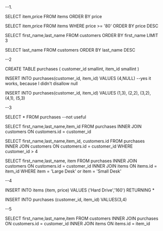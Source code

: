 --1. 

SELECT item,price FROM items
ORDER BY price

SELECT item,price FROM items
WHERE  price >= '80'
ORDER BY price DESC

SELECT first_name,last_name FROM customers
ORDER BY first_name
LIMIT 3

SELECT last_name FROM customers
ORDER BY last_name DESC


--2

CREATE TABLE purchases (
customer_id smallint,
item_id smallint
)

INSERT INTO purchases(customer_id, item_id)
VALUES (4,NULL)
--yes it works, because I didn't disallow null

INSERT INTO purchases(customer_id, item_id)
VALUES
(1,3),
(2,2),
(3,2),
(4,1),
(5,3)

--3


SELECT * FROM purchases
--not useful

SELECT first_name,last_name,item_id
FROM purchases
INNER JOIN customers
ON customers.id = customer_id

SELECT first_name,last_name,item_id, customers.id
FROM purchases
INNER JOIN customers
ON customers.id = customer_id
WHERE customer_id > 4

SELECT first_name,last_name, item
FROM purchases
INNER JOIN customers
ON customers.id = customer_id
INNER JOIN items
ON items.id = item_id
WHERE item = 'Large Desk' or item = 'Small Desk'

--4

INSERT INTO items
(item, price)
VALUES
('Hard Drive','160')
RETURNING *

INSERT INTO purchases
(customer_id, item_id)
VALUES(3,4)

--5

SELECT first_name,last_name,item
FROM customers
INNER JOIN purchases
ON customers.id = customer_id
INNER JOIN items
ON items.id = item_id











